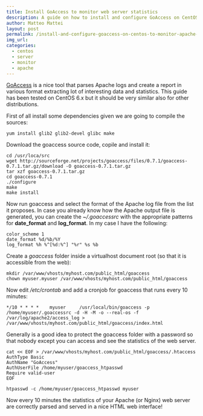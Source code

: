 ```yaml
---
title: Install GoAccess to monitor web server statistics
description: A guide on how to install and configure GoAccess on CentOS to monitor Apache or Nginx web server statistics.
author: Matteo Mattei
layout: post
permalink: /install-and-configure-goaccess-on-centos-to-monitor-apache-statistics/
img_url:
categories:
  - centos
  - server
  - monitor
  - apache
---
```


[GoAccess](https://goaccess.io/) is a nice tool that parses Apache logs and create a report in various format extracting lot of interesting data and statistics. This guide has been tested on CentOS 6.x but it should be very similar also for other distributions.

First of all install some dependencies given we are going to compile the sources:

```
yum install glib2 glib2-devel glibc make
```

Download the goaccess source code, copile and install it:

```
cd /usr/loca/src
wget http://sourceforge.net/projects/goaccess/files/0.7.1/goaccess-0.7.1.tar.gz/download -O goaccess-0.7.1.tar.gz
tar xzf goaccess-0.7.1.tar.gz
cd goaccess-0.7.1
./configure
make
make install
```

Now run goaccess and select the format of the Apache log file from the list it proposes. In case you already know how the Apache output file is generated, you can create the *~/.goaccessrc* with the appropriate patterns for **date_format** and **log_format**. In my case I have the following:

```
color_scheme 1
date_format %d/%b/%Y
log_format %h %^[%d:%^] "%r" %s %b
```

Create a *goaccess* folder inside a virtualhost document root (so that it is accessible from the web):

```
mkdir /var/www/vhosts/myhost.com/public_html/goaccess
chown myuser.myuser /var/www/vhosts/myhost.com/public_html/goaccess
```

Now edit */etc/crontab* and add a cronjob for goaccess that runs every 10 minutes:

```
*/10 * * * *    myuser     /usr/local/bin/goaccess -p /home/myuser/.goaccessrc -d -H -M -o --real-os -f /var/log/apache2/access_log > /var/www/vhosts/myhost.com/public_html/goaccess/index.html
```

Generally is a good idea to protect the goaccess folder with a password so that nobody except you can access and see the statistics of the web server.

```
cat << EOF > /var/www/vhosts/myhost.com/public_html/goaccess/.htaccess
AuthType Basic
AuthName "GoAccess"
AuthUserFile /home/myuser/goaccess_htpasswd
Require valid-user
EOF

htpasswd -c /home/myuser/goaccess_htpasswd myuser
```

Now every 10 minutes the statistics of your Apache (or Nginx) web server are correctly parsed and served in a nice HTML web interface!